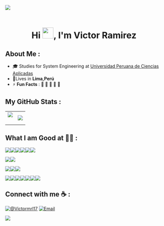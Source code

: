 <img src="https://user-images.githubusercontent.com/73097560/115834477-dbab4500-a447-11eb-908a-139a6edaec5c.gif"><br><br>

<h1 align="center">Hi <img src="https://media.giphy.com/media/hvRJCLFzcasrR4ia7z/giphy.gif" width="35">, I'm Victor Ramirez</h1>

## About Me :

- 🎓 Studies for System Engineering at [Universidad Peruana de Ciencias Aplicadas](https://www.upc.edu.pe/)
- 🏡Lives in **Lima,Perú**
- ⚡ **Fun Facts** : 🍕 🏉 🏏 🎥 🚞

## My GitHub Stats :
<!--- stats & Trophy (start) -->
<p align="center">
  <!--- stats (start) -->
<table align="center">
<tr border="none">
<td width="50%" align="center">
  
  <img  align="center"  src="https://github-readme-stats.vercel.app/api?username=Victormrl17&theme=dark&show_icons=true&count_private=true" />
  <br></br>
</td>

<td width="50%" align="center">

  <img  align="center"  src="https://github-readme-stats.anuraghazra1.vercel.app/api/top-langs/?username=Victormrl17&theme=dark&hide_border=false&no-bg=true&no-frame=true&langs_count=10"/>
  
  </td>
</tr>
</table>
<!--- stats (end) -->




## What I am Good at 🧑‍💻 :



<!-- Frontend -->
<img src="https://img.icons8.com/color/48/000000/html-5--v1.png"/><img src="https://img.icons8.com/color/48/000000/css3.png"/><img src="https://img.icons8.com/color/48/000000/javascript--v1.png"/><img src="https://img.icons8.com/color/48/000000/typescript.png"/><img src="https://img.icons8.com/office/48/000000/react.png"/><img src="https://img.icons8.com/color/48/000000/nextjs.png"/>



<!-- Backend -->
<img src="https://img.icons8.com/color/48/000000/nodejs.png"/><img src="https://img.icons8.com/color/48/000000/express.png"/>



<!-- Databases -->
<img src="https://img.icons8.com/color/48/000000/mysql-logo.png"/><img src="https://img.icons8.com/color/48/000000/mongodb.png"/><img src="https://img.icons8.com/color/48/000000/firebase.png"/>

<!-- Other Tools -->
<img src="https://img.icons8.com/color/48/000000/npm.png"/><img src="https://img.icons8.com/color/48/000000/docker.png"/><img src="https://img.icons8.com/color/48/000000/kubernetes.png"/><img src="https://img.icons8.com/color/48/000000/github.png"/><img src="https://img.icons8.com/color/48/000000/amazon-web-services.png"/><img src="https://img.icons8.com/color/48/000000/react-native.png"/><img src="https://img.icons8.com/color/48/000000/graphql.png"/>


## Connect with me ☕ :


[![@Victormrl17](https://img.icons8.com/fluency/48/000000/linkedin.png )](https://www.linkedin.com/in/victor-ramirez-8049a4193) 
[![Email](https://img.icons8.com/fluency/48/000000/email.png)](mailto:vicmanurl17@hotmail.com)




<img src="https://user-images.githubusercontent.com/73097560/115834477-dbab4500-a447-11eb-908a-139a6edaec5c.gif"><br><br>

